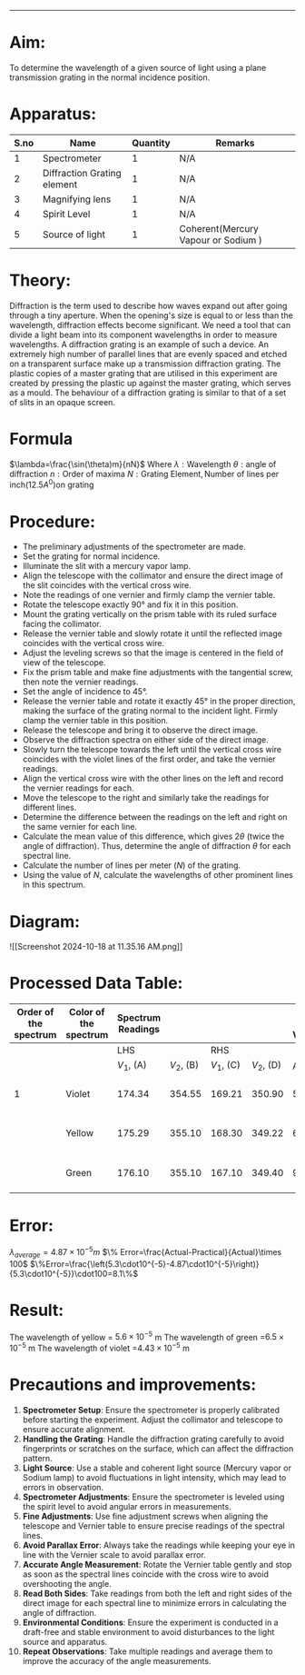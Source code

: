 ___
# Aim:
To determine the wavelength of a given source of light using a plane transmission grating in the normal incidence position.
# Apparatus: 


| S.no | Name                        | Quantity | Remarks                             |
| ---- | --------------------------- | -------- | ----------------------------------- |
| 1    | Spectrometer                | 1        | N/A                                 |
| 2    | Diffraction Grating element | 1        | N/A                                 |
| 3    | Magnifying lens             | 1        | N/A                                 |
| 4    | Spirit Level                | 1        | N/A                                 |
| 5    | Source of light             | 1        | Coherent(Mercury Vapour or Sodium ) |


# Theory:
Diffraction is the term used to describe how waves expand out after going through a tiny aperture. When the opening's size is equal to or less than the wavelength, diffraction effects become significant. We need a tool that can divide a light beam into its component wavelengths in order to measure wavelengths. A diffraction grating is an example of such a device. An extremely high number of parallel lines that are evenly spaced and etched on a transparent surface make up a transmission diffraction grating. The plastic copies of a master grating that are utilised in this experiment are created by pressing the plastic up against the master grating, which serves as a mould. The behaviour of a diffraction grating is similar to that of a set of slits in an opaque screen.

# Formula

$\lambda=\frac{\sin(\theta)m}{nN}$
Where
$\lambda: \text{Wavelength}$
$\theta: \text{angle of diffraction}$
$n: \text{Order of maxima}$
$N: \text{Grating Element},\text{Number of lines per inch}(12.5A^0)\text{on grating}$
# Procedure:

- The preliminary adjustments of the spectrometer are made.
- Set the grating for normal incidence.
- Illuminate the slit with a mercury vapor lamp.
- Align the telescope with the collimator and ensure the direct image of the slit coincides with the vertical cross wire.
- Note the readings of one vernier and firmly clamp the vernier table.
- Rotate the telescope exactly 90° and fix it in this position.
- Mount the grating vertically on the prism table with its ruled surface facing the collimator.
- Release the vernier table and slowly rotate it until the reflected image coincides with the vertical cross wire.
- Adjust the leveling screws so that the image is centered in the field of view of the telescope.
- Fix the prism table and make fine adjustments with the tangential screw, then note the vernier readings.
- Set the angle of incidence to 45°.
- Release the vernier table and rotate it exactly 45° in the proper direction, making the surface of the grating normal to the incident light. Firmly clamp the vernier table in this position.
- Release the telescope and bring it to observe the direct image. 
- Observe the diffraction spectra on either side of the direct image.
- Slowly turn the telescope towards the left until the vertical cross wire coincides with the violet lines of the first order, and take the vernier readings.
- Align the vertical cross wire with the other lines on the left and record the vernier readings for each.
- Move the telescope to the right and similarly take the readings for different lines.
- Determine the difference between the readings on the left and right on the same vernier for each line.
- Calculate the mean value of this difference, which gives ${2\theta}$ (twice the angle of diffraction). Thus, determine the angle of diffraction ${\theta}$ for each spectral line.
- Calculate the number of lines per meter (${N}$) of the grating.
- Using the value of ${N}$, calculate the wavelengths of other prominent lines in this spectrum.
# Diagram:
![[Screenshot 2024-10-18 at 11.35.16 AM.png]]

# Processed Data Table:

| Order of the spectrum | Color of the spectrum | Spectrum Readings |              |              |              | Value of Vernier |      |      | Value of $\theta$ in degrees | $\lambda$(m)          |
|-----------------------|-----------------------|-------------------|--------------|--------------|--------------|------------------|------|------|------------------------------|-----------------------|
|                       |                       | LHS               |              | RHS          |              |                  |      |      |                              |                       |
|                       |                       | $V_{1}$, (A)      | $V_{2}$, (B) | $V_{1}$, (C) | $V_{2}$, (D) | A-C              | B-D  | Mean |                              |                       |
| 1                     | Violet                | 174.34            | 354.55       | 169.21       | 350.90       | 5.13             | 3.65 | 4.39 | 2.5                          | $4.43 \times 10^{-5}$ |
|                       | Yellow                | 175.29            | 355.10       | 168.30       | 349.22       | 6.99             | 5.88 | 6.43 | 3.215                        | $5.6 \times 10^{-5}$  |
|                       | Green                 | 176.10            | 355.10       | 167.10       | 349.40       | 9.00             | 5.70 | 7.35 | 3.675                        | $6.5 \times 10^{-5}$  |

# Error:
$\lambda_{average}=4.87 \times 10^{-5}m$
$\% Error=\frac{Actual-Practical}{Actual}\times 100$
$\%Error=\frac{\left(5.3\cdot10^{-5}-4.87\cdot10^{-5}\right)}{5.3\cdot10^{-5}}\cdot100=8.1\%$

# Result:

The wavelength of yellow = $5.6 \times 10^{-5}$ m
The wavelength of green =$6.5 \times 10^{-5}$ m
The wavelength of violet =$4.43 \times 10^{-5}$ m


# Precautions and improvements:
1. **Spectrometer Setup**: Ensure the spectrometer is properly calibrated before starting the experiment. Adjust the collimator and telescope to ensure accurate alignment.
2. **Handling the Grating**: Handle the diffraction grating carefully to avoid fingerprints or scratches on the surface, which can affect the diffraction pattern.
3. **Light Source**: Use a stable and coherent light source (Mercury vapor or Sodium lamp) to avoid fluctuations in light intensity, which may lead to errors in observation.
4. **Spectrometer Adjustments**: Ensure the spectrometer is leveled using the spirit level to avoid angular errors in measurements.
5. **Fine Adjustments**: Use fine adjustment screws when aligning the telescope and Vernier table to ensure precise readings of the spectral lines.
6. **Avoid Parallax Error**: Always take the readings while keeping your eye in line with the Vernier scale to avoid parallax error.
7. **Accurate Angle Measurement**: Rotate the Vernier table gently and stop as soon as the spectral lines coincide with the cross wire to avoid overshooting the angle.
8. **Read Both Sides**: Take readings from both the left and right sides of the direct image for each spectral line to minimize errors in calculating the angle of diffraction.
9. **Environmental Conditions**: Ensure the experiment is conducted in a draft-free and stable environment to avoid disturbances to the light source and apparatus.    
10. **Repeat Observations**: Take multiple readings and average them to improve the accuracy of the angle measurements.
